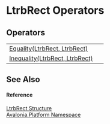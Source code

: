 # LtrbRect Operators




## Operators
<table>
<tr>
<td><a href="M_Avalonia_Platform_LtrbRect_op_Equality">Equality(LtrbRect, LtrbRect)</a></td>
<td> </td>
</tr>
<tr>
<td><a href="M_Avalonia_Platform_LtrbRect_op_Inequality">Inequality(LtrbRect, LtrbRect)</a></td>
<td> </td>
</tr>
</table>

## See Also


#### Reference
<a href="T_Avalonia_Platform_LtrbRect">LtrbRect Structure</a>  
<a href="N_Avalonia_Platform">Avalonia.Platform Namespace</a>  
